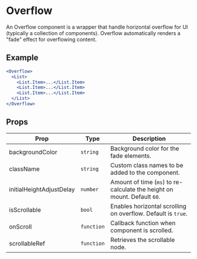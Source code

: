 # Overflow

An Overflow component is a wrapper that handle horizontal overflow for UI (typically a collection of components). Overflow automatically renders a "fade" effect for overflowing content.


## Example

```jsx
<Overflow>
  <List>
    <List.Item>...</List.Item>
    <List.Item>...</List.Item>
    <List.Item>...</List.Item>
  </List>
</Overflow>
```


## Props

| Prop | Type | Description |
| --- | --- | --- |
| backgroundColor | `string` | Background color for the fade elements. |
| className | `string` | Custom class names to be added to the component. |
| initialHeightAdjustDelay | `number` | Amount of time (`ms`) to re-calculate the height on mount. Default `60`. |
| isScrollable | `bool` | Enables horizontal scrolling on overflow. Default is `true`. |
| onScroll | `function` | Callback function when component is scrolled. |
| scrollableRef | `function` | Retrieves the scrollable node. |
